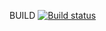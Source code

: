 BUILD
[![Build status](https://ci.appveyor.com/api/projects/status/e0690l2h47eu4ill?svg=true)](https://ci.appveyor.com/project/AlTeleg/html-forms)
